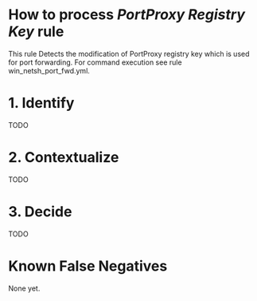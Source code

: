 # How to process *PortProxy Registry Key* rule
This rule Detects the modification of PortProxy registry key which is used for port forwarding. For command execution see rule win_netsh_port_fwd.yml.

# 1. Identify
TODO

# 2. Contextualize
TODO

# 3. Decide
TODO

# Known False Negatives
None yet.
